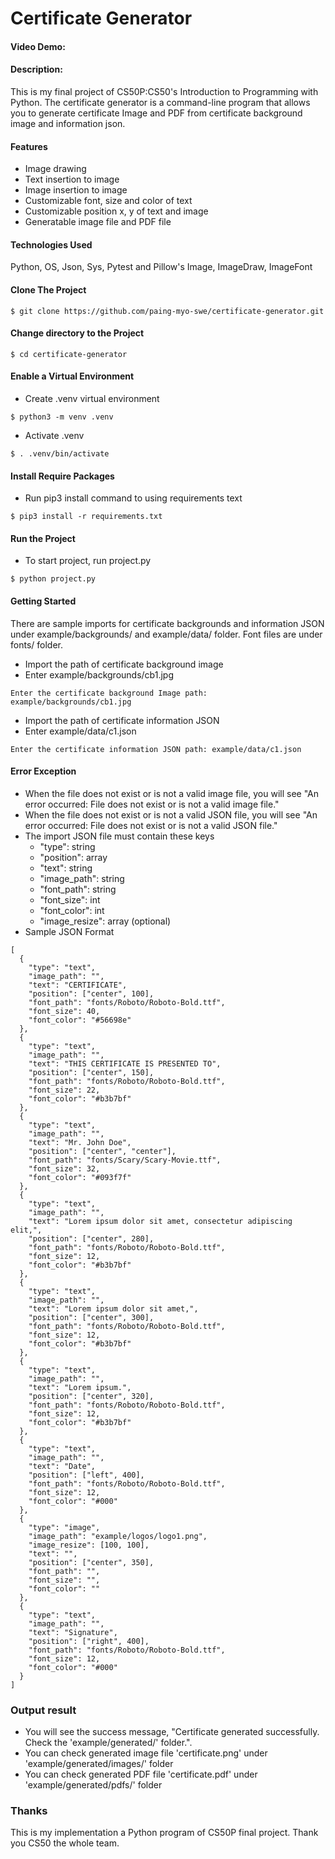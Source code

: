 # Certificate Generator

#### Video Demo: <URL HERE>

#### Description:

This is my final project of CS50P:CS50's Introduction to Programming with Python. The certificate generator is a command-line program that allows you to generate certificate Image and PDF from certificate background image and information json.

#### Features

- Image drawing
- Text insertion to image
- Image insertion to image
- Customizable font, size and color of text
- Customizable position x, y of text and image
- Generatable image file and PDF file

#### Technologies Used

Python, OS, Json, Sys, Pytest and Pillow's Image, ImageDraw, ImageFont

#### Clone The Project

```
$ git clone https://github.com/paing-myo-swe/certificate-generator.git
```

#### Change directory to the Project

```
$ cd certificate-generator
```

#### Enable a Virtual Environment

- Create .venv virtual environment

```
$ python3 -m venv .venv
```

- Activate .venv

```
$ . .venv/bin/activate
```

#### Install Require Packages

- Run pip3 install command to using requirements text

```
$ pip3 install -r requirements.txt
```

#### Run the Project

- To start project, run project.py

```
$ python project.py
```

#### Getting Started

There are sample imports for certificate backgrounds and information JSON under example/backgrounds/ and example/data/ folder. Font files are under fonts/ folder.

- Import the path of certificate background image
- Enter example/backgrounds/cb1.jpg

```
Enter the certificate background Image path: example/backgrounds/cb1.jpg
```

- Import the path of certificate information JSON
- Enter example/data/c1.json

```
Enter the certificate information JSON path: example/data/c1.json
```

#### Error Exception

- When the file does not exist or is not a valid image file, you will see "An error occurred: File does not exist or is not a valid image file."
- When the file does not exist or is not a valid JSON file, you will see "An error occurred: File does not exist or is not a valid JSON file."
- The import JSON file must contain these keys
  - "type": string
  - "position": array
  - "text": string
  - "image_path": string
  - "font_path": string
  - "font_size": int
  - "font_color": int
  - "image_resize": array (optional)
- Sample JSON Format

```
[
  {
    "type": "text",
    "image_path": "",
    "text": "CERTIFICATE",
    "position": ["center", 100],
    "font_path": "fonts/Roboto/Roboto-Bold.ttf",
    "font_size": 40,
    "font_color": "#56698e"
  },
  {
    "type": "text",
    "image_path": "",
    "text": "THIS CERTIFICATE IS PRESENTED TO",
    "position": ["center", 150],
    "font_path": "fonts/Roboto/Roboto-Bold.ttf",
    "font_size": 22,
    "font_color": "#b3b7bf"
  },
  {
    "type": "text",
    "image_path": "",
    "text": "Mr. John Doe",
    "position": ["center", "center"],
    "font_path": "fonts/Scary/Scary-Movie.ttf",
    "font_size": 32,
    "font_color": "#093f7f"
  },
  {
    "type": "text",
    "image_path": "",
    "text": "Lorem ipsum dolor sit amet, consectetur adipiscing elit,",
    "position": ["center", 280],
    "font_path": "fonts/Roboto/Roboto-Bold.ttf",
    "font_size": 12,
    "font_color": "#b3b7bf"
  },
  {
    "type": "text",
    "image_path": "",
    "text": "Lorem ipsum dolor sit amet,",
    "position": ["center", 300],
    "font_path": "fonts/Roboto/Roboto-Bold.ttf",
    "font_size": 12,
    "font_color": "#b3b7bf"
  },
  {
    "type": "text",
    "image_path": "",
    "text": "Lorem ipsum.",
    "position": ["center", 320],
    "font_path": "fonts/Roboto/Roboto-Bold.ttf",
    "font_size": 12,
    "font_color": "#b3b7bf"
  },
  {
    "type": "text",
    "image_path": "",
    "text": "Date",
    "position": ["left", 400],
    "font_path": "fonts/Roboto/Roboto-Bold.ttf",
    "font_size": 12,
    "font_color": "#000"
  },
  {
    "type": "image",
    "image_path": "example/logos/logo1.png",
    "image_resize": [100, 100],
    "text": "",
    "position": ["center", 350],
    "font_path": "",
    "font_size": "",
    "font_color": ""
  },
  {
    "type": "text",
    "image_path": "",
    "text": "Signature",
    "position": ["right", 400],
    "font_path": "fonts/Roboto/Roboto-Bold.ttf",
    "font_size": 12,
    "font_color": "#000"
  }
]

```

### Output result

- You will see the success message, "Certificate generated successfully. Check the 'example/generated/' folder.".
- You can check generated image file 'certificate.png' under 'example/generated/images/' folder
- You can check generated PDF file 'certificate.pdf' under 'example/generated/pdfs/' folder

### Thanks

This is my implementation a Python program of CS50P final project. Thank you CS50 the whole team.
